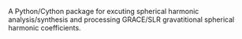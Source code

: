 A Python/Cython package for excuting spherical harmonic analysis/synthesis and processing GRACE/SLR gravatitional spherical harmonic coefficients.